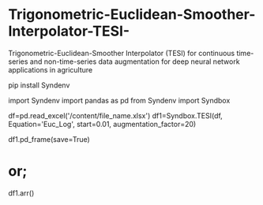 # Trigonometric-Euclidean-Smoother-Interpolator-TESI-
Trigonometric-Euclidean-Smoother Interpolator (TESI) for continuous time-series and non-time-series data augmentation for deep neural network applications in agriculture


pip install Syndenv

import Syndenv
import pandas as pd
from Syndenv import Syndbox

df=pd.read_excel('/content/file_name.xlsx')
df1=Syndbox.TESI(df, Equation='Euc_Log', start=0.01, augmentation_factor=20)

df1.pd_frame(save=True)

# or;
df1.arr()

